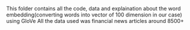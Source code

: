 This folder contains all the code, data and explaination about the word embedding(converting words into vector of 100 dimension in our case) using GloVe
All the data used was financial news articles around 8500+
